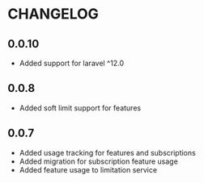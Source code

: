 # CHANGELOG
## 0.0.10

- Added support for laravel ^12.0

## 0.0.8

- Added soft limit support for features

## 0.0.7

- Added usage tracking for features and subscriptions
- Added migration for subscription feature usage
- Added feature usage to limitation service
